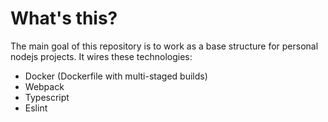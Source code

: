 # What's this?

The main goal of this repository is to work as a base structure for personal nodejs projects.
It wires these technologies:
- Docker (Dockerfile with multi-staged builds)
- Webpack
- Typescript
- Eslint
